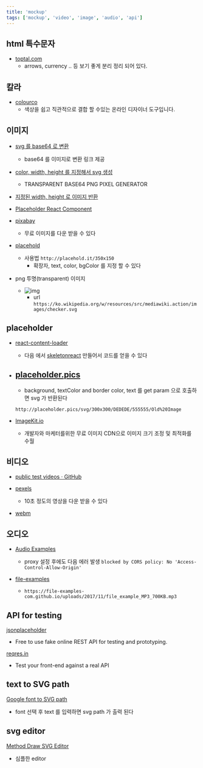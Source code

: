 ```yaml
---
title: 'mockup'
tags: ['mockup', 'video', 'image', 'audio', 'api']
---
```


## html 특수문자

-   [toptal.com](https://www.toptal.com/designers/htmlarrows/)
    -   arrows, currency .. 등 보기 좋게 분리 정리 되어 있다.

## 칼라

-   [colourco](https://colourco.de/)
    -   색상을 쉽고 직관적으로 결합 할 수있는 온라인 디자이너 도구입니다.

## 이미지

-   [svg 를 base64 로 변환](https://base64.guru/converter/encode/image/svg)
    -   base64 를 이미지로 변환 링크 제공
-   [color, width, height 를 지정해서 svg 생성](https://png-pixel.com/)
    -   TRANSPARENT BASE64 PNG PIXEL GENERATOR
-   [지정된 width, height 로 이미지 반환](https://lorempixel.com/)
-   [Placeholder React Component](https://github.com/buildo/react-placeholder)
-   [pixabay](https://pixabay.com/ko/)
    -   무료 이미지를 다운 받을 수 있다
-   [placehold](http://placehold.it)

    -   사용법 `http://placehold.it/350x150`
        -   확장자, text, color, bgColor 를 지정 할 수 있다

-   png 투명(transparent) 이미지
    -   ![img](https://ko.wikipedia.org/w/resources/src/mediawiki.action/images/checker.svg)
        -   url `https://ko.wikipedia.org/w/resources/src/mediawiki.action/images/checker.svg`

## placeholder

-   [react-content-loader](https://github.com/danilowoz/react-content-loader)

    -   다음 에서 [skeletonreact](https://skeletonreact.com/) 만들어서 코드를 얻을 수 있다

-   ## [placeholder.pics](http://placeholder.pics/)

    -   background, textColor and border color, text 를 get param 으로 호출하면 svg 가 반환된다

    ```
    http://placeholder.pics/svg/300x300/DEDEDE/555555/Old%20Image
    ```

-   [ImageKit.io](https://imagekit.io/)
    -   개발자와 마케터를위한 무료 이미지 CDN으로 이미지 크기 조정 및 최적화를 수월

## 비디오

-   [public test videos · GitHub](https://gist.github.com/jsturgis/3b19447b304616f18657)
-   [pexels](https://www.pexels.com/ko-kr/videos/)

    -   10초 정도의 영상을 다운 받을 수 있다

-   [webm](https://file-examples.com/index.php/sample-video-files/sample-webm-files-download/)

## 오디오

-   [Audio Examples](https://www.soundhelix.com/audio-examples)

    -   proxy 설정 후에도 다음 에러 발생 `blocked by CORS policy: No 'Access-Control-Allow-Origin'`

-   [file-examples](https://file-examples.com/index.php/sample-audio-files/sample-mp3-download/)
    -   `https://file-examples-com.github.io/uploads/2017/11/file_example_MP3_700KB.mp3`

## API for testing

[jsonplaceholder](https://jsonplaceholder.typicode.com/)

-   Free to use fake online REST API for testing and prototyping.

[reqres.in](https://reqres.in/)

-   Test your front-end against a real API

## text to SVG path

[Google font to SVG path](https://danmarshall.github.io/google-font-to-svg-path/)

-   font 선택 후 text 를 입력하면 svg path 가 출력 된다

## svg editor

[Method Draw SVG Editor](https://editor.method.ac/)

-   심플한 editor

